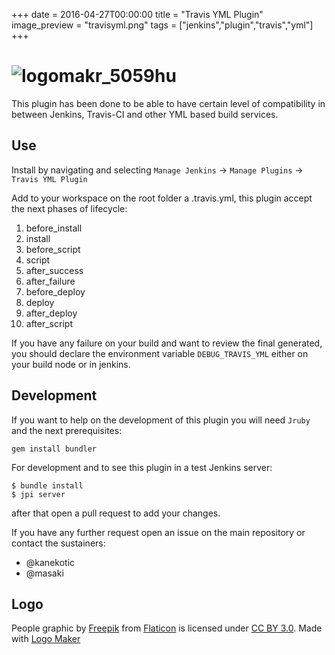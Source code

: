 +++
date = 2016-04-27T00:00:00
title = "Travis YML Plugin"
image_preview = "travisyml.png"
tags = ["jenkins","plugin","travis","yml"]
+++
# ![logomakr_5059hu](https://cloud.githubusercontent.com/assets/3071208/20248819/1e3637aa-a9ec-11e6-89b7-6c9c403af3c7.png)

This plugin has been done to be able to have certain level of compatibility in between Jenkins, Travis-CI and other YML based build services.

## Use
Install by navigating and selecting `Manage Jenkins` -> `Manage Plugins` -> `Travis YML Plugin`

Add to your workspace on the root folder a .travis.yml, this plugin accept the next phases of lifecycle:

1. before_install
2. install
3. before_script
4. script
5. after_success 
6. after_failure
7. before_deploy
8. deploy
9. after_deploy
10. after_script

If you have any failure on your build and want to review the final generated, you should declare the environment variable `DEBUG_TRAVIS_YML` either on your build node or in jenkins.

## Development

If you want to help on the development of this plugin you will need `Jruby` and the next prerequisites:
```
gem install bundler
```

For development and to see this plugin in a test Jenkins server:
```
$ bundle install
$ jpi server
```
after that open a pull request to add your changes.

If you have any further request open an issue on the main repository or contact the sustainers:
- @kanekotic
- @masaki

## Logo
People graphic by <a href="http://www.flaticon.com/authors/freepik">Freepik</a> from <a href="http://www.flaticon.com/">Flaticon</a> is licensed under <a href="http://creativecommons.org/licenses/by/3.0/" title="Creative Commons BY 3.0">CC BY 3.0</a>. Made with <a href="http://logomakr.com" title="Logo Maker">Logo Maker</a>